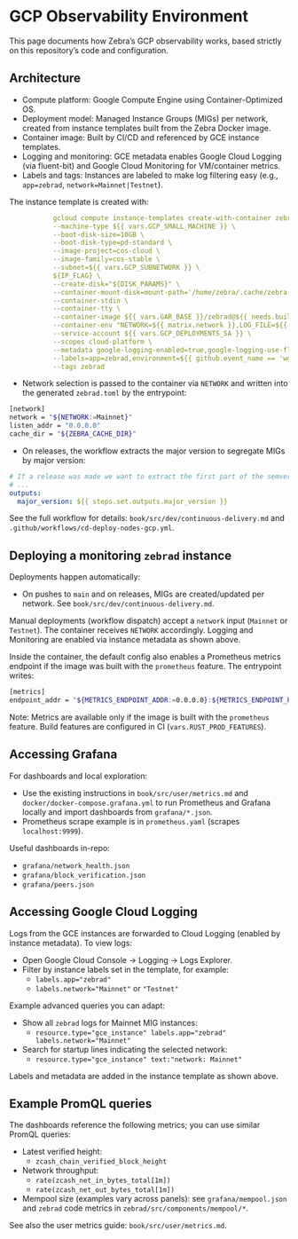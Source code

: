 # GCP Observability Environment

This page documents how Zebra’s GCP observability works, based strictly on this repository’s code and configuration.

## Architecture

- Compute platform: Google Compute Engine using Container-Optimized OS.
- Deployment model: Managed Instance Groups (MIGs) per network, created from instance templates built from the Zebra Docker image.
- Container image: Built by CI/CD and referenced by GCE instance templates.
- Logging and monitoring: GCE metadata enables Google Cloud Logging (via fluent-bit) and Google Cloud Monitoring for VM/container metrics.
- Labels and tags: Instances are labeled to make log filtering easy (e.g., `app=zebrad`, `network=Mainnet|Testnet`).

The instance template is created with:

```startLine:318:endLine:336:.github/workflows/cd-deploy-nodes-gcp.yml
           gcloud compute instance-templates create-with-container zebrad-${{ needs.versioning.outputs.major_version || env.GITHUB_REF_SLUG_URL }}-${{ env.GITHUB_SHA_SHORT }}-${NETWORK} \
           --machine-type ${{ vars.GCP_SMALL_MACHINE }} \
           --boot-disk-size=10GB \
           --boot-disk-type=pd-standard \
           --image-project=cos-cloud \
           --image-family=cos-stable \
           --subnet=${{ vars.GCP_SUBNETWORK }} \
           ${IP_FLAG} \
           --create-disk="${DISK_PARAMS}" \
           --container-mount-disk=mount-path='/home/zebra/.cache/zebra',name=${DISK_NAME},mode=rw \
           --container-stdin \
           --container-tty \
           --container-image ${{ vars.GAR_BASE }}/zebrad@${{ needs.build.outputs.image_digest }} \
           --container-env "NETWORK=${{ matrix.network }},LOG_FILE=${{ vars.CD_LOG_FILE }},SENTRY_DSN=${{ vars.SENTRY_DSN }}" \
           --service-account ${{ vars.GCP_DEPLOYMENTS_SA }} \
           --scopes cloud-platform \
           --metadata google-logging-enabled=true,google-logging-use-fluentbit=true,google-monitoring-enabled=true \
           --labels=app=zebrad,environment=${{ github.event_name == 'workflow_dispatch' && 'qa' || 'staging' }},network=${NETWORK},github_ref=${{ env.GITHUB_REF_SLUG_URL }} \
           --tags zebrad
```

- Network selection is passed to the container via `NETWORK` and written into the generated `zebrad.toml` by the entrypoint:

```startLine:44:endLine:51:docker/entrypoint.sh
[network]
network = "${NETWORK:=Mainnet}"
listen_addr = "0.0.0.0"
cache_dir = "${ZEBRA_CACHE_DIR}"
```

- On releases, the workflow extracts the major version to segregate MIGs by major version:

```startLine:115:endLine:139:.github/workflows/cd-deploy-nodes-gcp.yml
# If a release was made we want to extract the first part of the semver from the tag_name
# ...
outputs:
  major_version: ${{ steps.set.outputs.major_version }}
```

See the full workflow for details: `book/src/dev/continuous-delivery.md` and `.github/workflows/cd-deploy-nodes-gcp.yml`.

## Deploying a monitoring `zebrad` instance

Deployments happen automatically:
- On pushes to `main` and on releases, MIGs are created/updated per network. See `book/src/dev/continuous-delivery.md`.

Manual deployments (workflow dispatch) accept a `network` input (`Mainnet` or `Testnet`). The container receives `NETWORK` accordingly. Logging and Monitoring are enabled via instance metadata as shown above.

Inside the container, the default config also enables a Prometheus metrics endpoint if the image was built with the `prometheus` feature. The entrypoint writes:

```startLine:68:endLine:72:docker/entrypoint.sh
[metrics]
endpoint_addr = "${METRICS_ENDPOINT_ADDR:=0.0.0.0}:${METRICS_ENDPOINT_PORT:=9999}"
```

Note: Metrics are available only if the image is built with the `prometheus` feature. Build features are configured in CI (`vars.RUST_PROD_FEATURES`).

## Accessing Grafana

For dashboards and local exploration:
- Use the existing instructions in `book/src/user/metrics.md` and `docker/docker-compose.grafana.yml` to run Prometheus and Grafana locally and import dashboards from `grafana/*.json`.
- Prometheus scrape example is in `prometheus.yaml` (scrapes `localhost:9999`).

Useful dashboards in-repo:
- `grafana/network_health.json`
- `grafana/block_verification.json`
- `grafana/peers.json`

## Accessing Google Cloud Logging

Logs from the GCE instances are forwarded to Cloud Logging (enabled by instance metadata). To view logs:
- Open Google Cloud Console → Logging → Logs Explorer.
- Filter by instance labels set in the template, for example:
  - `labels.app="zebrad"`
  - `labels.network="Mainnet"` or `"Testnet"`

Example advanced queries you can adapt:
- Show all `zebrad` logs for Mainnet MIG instances:
  - `resource.type="gce_instance" labels.app="zebrad" labels.network="Mainnet"`
- Search for startup lines indicating the selected network:
  - `resource.type="gce_instance" text:"network: Mainnet"`

Labels and metadata are added in the instance template as shown above.

## Example PromQL queries

The dashboards reference the following metrics; you can use similar PromQL queries:
- Latest verified height:
  - `zcash_chain_verified_block_height`
- Network throughput:
  - `rate(zcash_net_in_bytes_total[1m])`
  - `rate(zcash_net_out_bytes_total[1m])`
- Mempool size (examples vary across panels): see `grafana/mempool.json` and `zebrad` code metrics in `zebrad/src/components/mempool/*`.

See also the user metrics guide: `book/src/user/metrics.md`. 
